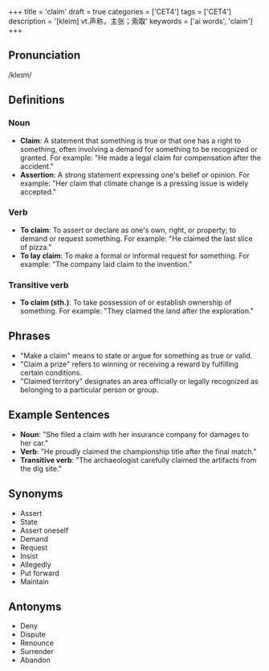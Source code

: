+++
title = 'claim'
draft = true
categories = ['CET4']
tags = ['CET4']
description = '[kleim] vt.声称，主张；索取'
keywords = ['ai words', 'claim']
+++

## Pronunciation
/kleɪm/

## Definitions
### Noun
- **Claim**: A statement that something is true or that one has a right to something, often involving a demand for something to be recognized or granted. For example: "He made a legal claim for compensation after the accident."
- **Assertion**: A strong statement expressing one's belief or opinion. For example: "Her claim that climate change is a pressing issue is widely accepted."

### Verb
- **To claim**: To assert or declare as one's own, right, or property; to demand or request something. For example: "He claimed the last slice of pizza."
- **To lay claim**: To make a formal or informal request for something. For example: "The company laid claim to the invention."

### Transitive verb
- **To claim (sth.)**: To take possession of or establish ownership of something. For example: "They claimed the land after the exploration."

## Phrases
- "Make a claim" means to state or argue for something as true or valid.
- "Claim a prize" refers to winning or receiving a reward by fulfilling certain conditions.
- "Claimed territory" designates an area officially or legally recognized as belonging to a particular person or group.

## Example Sentences
- **Noun**: "She filed a claim with her insurance company for damages to her car."
- **Verb**: "He proudly claimed the championship title after the final match."
- **Transitive verb**: "The archaeologist carefully claimed the artifacts from the dig site."

## Synonyms
- Assert
- State
- Assert oneself
- Demand
- Request
- Insist
- Allegedly
- Put forward
- Maintain

## Antonyms
- Deny
- Dispute
- Renounce
- Surrender
- Abandon
